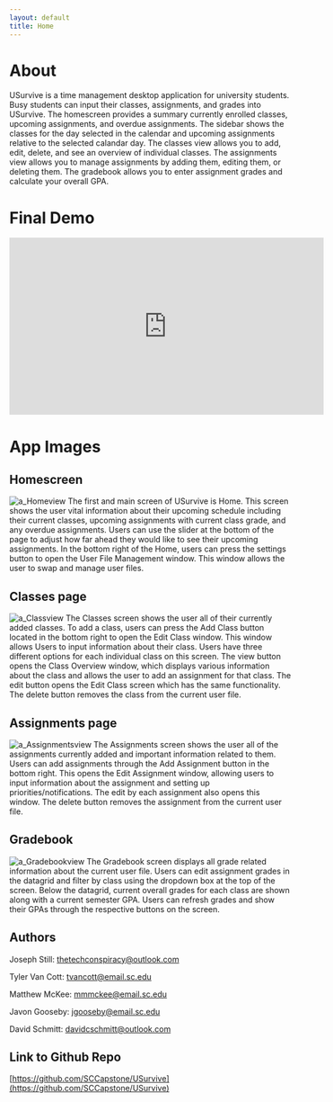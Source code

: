 ```yaml
---
layout: default
title: Home
---
```


# About
USurvive is a time management desktop application for university students. Busy students can input their classes, assignments, and grades into USurvive. The homescreen provides a summary currently enrolled classes, upcoming assignments, and overdue assignments. The sidebar shows the classes for the day selected in the calendar and upcoming assignments relative to the selected calandar day. The classes view allows you to add, edit, delete, and see an overview of individual classes. The assignments view allows you to manage assignments by adding them, editing them, or deleting them. The gradebook allows you to enter assignment grades and calculate your overall GPA. 
# Final Demo
<iframe width="560" height="315" src="https://www.youtube.com/embed/dQw4w9WgXcQ" frameborder="0" allow="autoplay; encrypted-media" allowfullscreen></iframe>

# App Images

## Homescreen
![a_Homeview](https://user-images.githubusercontent.com/47221430/115805168-6a6d8280-a3b2-11eb-90cd-ab43c19c0212.png)
The first and main screen of USurvive is Home. This screen shows the user vital information about their upcoming schedule including their current classes, upcoming assignments with current class grade, and any overdue assignments. Users can use the slider at the bottom of the page to adjust how far ahead they would like to see their upcoming assignments. In the bottom right of the Home, users can press the settings button to open the User File Management window. This window allows the user to swap and manage user files.

## Classes page
![a_Classview](https://user-images.githubusercontent.com/47221430/115805179-70fbfa00-a3b2-11eb-9b75-6e3ed22a9230.png)
The Classes screen shows the user all of their currently added classes. To add a class, users can press the Add Class button located in the bottom right to open the Edit Class window. This window allows Users to input information about their class. Users have three different options for each individual class on this screen. The view button opens the Class Overview window, which displays various information about the class and allows the user to add an assignment for that class. The edit button opens the Edit Class screen which has the same functionality. The delete button removes the class from the current user file.

## Assignments page
![a_Assignmentsview](https://user-images.githubusercontent.com/47221430/115805189-78bb9e80-a3b2-11eb-9753-871a10652e1f.png)
The Assignments screen shows the user all of the assignments currently added and important information related to them. Users can add assignments through the Add Assignment button in the bottom right. This opens the Edit Assignment window, allowing users to input information about the assignment and setting up priorities/notifications. The edit by each assignment also opens this window. The delete button removes the assignment from the current user file.

## Gradebook
![a_Gradebookview](https://user-images.githubusercontent.com/47221430/115805200-7eb17f80-a3b2-11eb-8474-49c251737ae5.png)
The Gradebook screen displays all grade related information about the current user file. Users can edit assignment grades in the datagrid and filter by class using the dropdown box at the top of the screen. Below the datagrid, current overall grades for each class are shown along with a current semester GPA. Users can refresh grades and show their GPAs through the respective buttons on the screen.

## Authors

Joseph Still: thetechconspiracy@outlook.com 

Tyler Van Cott: tvancott@email.sc.edu

Matthew McKee: mmmckee@email.sc.edu

Javon Gooseby: jgooseby@email.sc.edu

David Schmitt: davidcschmitt@outlook.com

## Link to Github Repo

[https://github.com/SCCapstone/USurvive](https://github.com/SCCapstone/USurvive)




